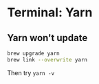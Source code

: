 # Terminal: Yarn

## Yarn won't update

```bash
brew upgrade yarn
brew link --overwrite yarn
```

Then try `yarn -v`
